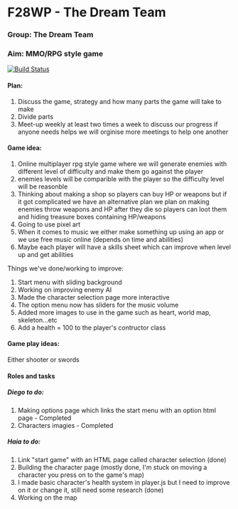 # F28WP - The Dream Team

### Group: The Dream Team
### Aim: MMO/RPG style game

[![Build Status](https://travis-ci.com/OliRadlett/f28wp.svg?branch=master)](https://travis-ci.com/OliRadlett/f28wp)

#### Plan:
1. Discuss the game, strategy and how many parts the game will take to make
1. Divide parts 
1. Meet-up weekly at least two times a week to discuss our progress
   if anyone needs helps we will orginise more meetings to help one another

#### Game idea:
1. Online multiplayer rpg style game where we will generate enemies with different level of difficulty and make them go against the player
1. enemies levels will be comparible with the player so the difficulty level will be reasonble 
1. Thinking about making a shop so players can buy HP or weapons but if it got complicated we have an alternative plan 
   we plan on making enemies throw weapons and HP after they die so players can loot them and hiding treasure boxes containing HP/weapons
1. Going to use pixel art
1. When it comes to music we either make something up using an app or we use free music online (depends on time and abilities)
1. Maybe each player will have a skills sheet which can improve when level up and get abilities 

Things we've done/working to improve:
1. Start menu with sliding background 
1. Working on improving enemy AI
1. Made the character selection page more interactive
1. The option menu now has sliders for the music volume
1. Added more images to use in the game such as heart, world map, skeleton...etc
2. Add a health = 100 to the player's contructor class



#### Game play ideas:
 Either shooter or swords  


#### Roles and tasks
 ##### Diego to do:
 1. Making options page which links the start menu with an option html page - Completed
 1. Characters imagies - Completed

##### Haia to do:
 1. Link "start game" with an HTML page called character selection (done)
 1. Building the character page  (mostly done, I'm stuck on moving a character you press on to the game's map)
 2. I made basic character's health system in player.js but I need to improve on it or change it, still need some research (done)
 3. Working on the map